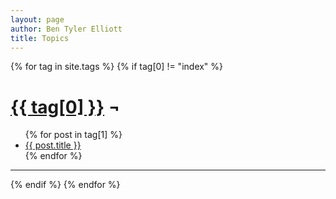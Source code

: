 ```yaml
---
layout: page
author: Ben Tyler Elliott
title: Topics
---
```


{% for tag in site.tags %} {% if tag[0] != "index" %}
<h1 id="{{ tag[0] }}"><u>{{ tag[0] }}</u> ¬</h1>
<div class="topic-list">
<ul>
{% for post in tag[1] %}
<li>
    <a href="{{ post.url }}">{{ post.title }}</a>
    <!-- <br> <small>{{ post.date | date: '%b %Y'}}</small><br><br> -->
</li>
{% endfor %}
</ul>
</div>
<hr>
{% endif %} {% endfor %}